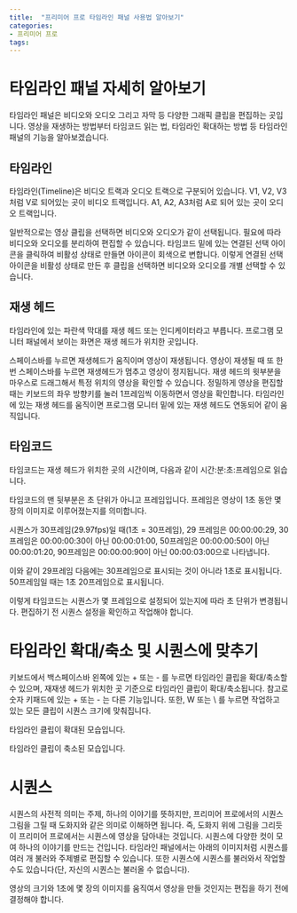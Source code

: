 ```yaml
---
title:  "프리미어 프로 타임라인 패널 사용법 알아보기"
categories: 
- 프리미어 프로
tags:
---
```

# 타임라인 패널 자세히 알아보기
타임라인 패널은 비디오와 오디오 그리고 자막 등 다양한 그래픽 클립을 편집하는 곳입니다. 영상을 재생하는 방법부터 타임코드 읽는 법, 타임라인 확대하는 방법 등 타임라인 패널의 기능을 알아보겠습니다.



## 타임라인
타임라인(Timeline)은 비디오 트랙과 오디오 트랙으로 구분되어 있습니다. V1, V2, V3처럼 V로 되어있는 곳이 비디오 트랙입니다. A1, A2, A3처럼 A로 되어 있는 곳이 오디오 트랙입니다.






일반적으로는 영상 클립을 선택하면 비디오와 오디오가 같이 선택됩니다. 필요에 따라 비디오와 오디오를 분리하여 편집할 수 있습니다. 타임코드 밑에 있는 연결된 선택 아이콘을 클릭하여 비활성 상태로 만들면 아이콘이 회색으로 변합니다. 이렇게 연결된 선택 아이콘을 비활성 상태로 만든 후 클립을 선택하면 비디오와 오디오를 개별 선택할 수 있습니다.



## 재생 헤드
타임라인에 있는 파란색 막대를 재생 헤드 또는 인디케이터라고 부릅니다. 프로그램 모니터 패널에서 보이는 화면은 재생 헤드가 위치한 곳입니다.






스페이스바를 누르면 재생헤드가 움직이며 영상이 재생됩니다. 영상이 재생될 때 또 한 번 스페이스바를 누르면 재생헤드가 멈추고 영상이 정지됩니다. 재생 헤드의 윗부분을 마우스로 드래그해서 특정 위치의 영상을 확인할 수 있습니다.  정밀하게 영상을 편집할 때는 키보드의 좌우 방향키를 눌러 1프레임씩 이동하면서 영상을 확인합니다. 타임라인에 있는 재생 헤드를 움직이면 프로그램 모니터 밑에 있는 재생 헤드도 연동되어 같이 움직입니다.



## 타임코드
타임코드는 재생 헤드가 위치한 곳의 시간이며, 다음과 같이 시간:분:초:프레임으로 읽습니다.




타임코드의 맨 뒷부분은 초 단위가 아니고 프레임입니다. 프레임은 영상이 1초 동안 몇 장의 이미지로 이루어졌는지를 의미합니다.



시퀀스가 30프레임(29.97fps)일 때(1초 = 30프레임), 29 프레임은 00:00:00:29, 30프레임은 00:00:00:30이 아닌 00:00:01:00, 50프레임은 00:00:00:50이 아닌 00:00:01:20, 90프레임은 00:00:00:90이 아닌 00:00:03:00으로 나타냅니다.

이와 같이 29프레임 다음에는 30프레임으로 표시되는 것이 아니라 1초로 표시됩니다. 50프레임일 때는 1초 20프레임으로 표시됩니다.



이렇게 타임코드는 시퀀스가 몇 프레임으로 설정되어 있는지에 따라 초 단위가 변경됩니다. 편집하기 전 시퀀스 설정을 확인하고 작업해야 합니다.



# 타임라인 확대/축소 및 시퀀스에 맞추기
키보드에서 백스페이스바 왼쪽에 있는 + 또는 - 를 누르면 타임라인 클립을 확대/축소할 수 있으며, 재재생 헤드가 위치한 곳 기준으로 타임라인 클립이 확대/축소됩니다. 참고로 숫자 키패드에 있는 + 또는 - 는 다른 기능입니다. 또한, W 또는 \ 를 누르면 작업하고 있는 모든 클립이 시퀀스 크기에 맞춰집니다.




타임라인 클립이 확대된 모습입니다.




타임라인 클립이 축소된 모습입니다.



# 시퀀스
시퀀스의 사전적 의미는 주제, 하나의 이야기를 뜻하지만, 프리미어 프로에서의 시퀀스 그림을 그릴 때 도화지와 같은 의미로 이해하면 됩니다. 즉, 도화지 위에 그림을 그리듯이 프리미어 프로에서는 시퀀스에 영상을 담아내는 것입니다. 시퀀스에 다양한 컷이 모여 하나의 이야기를 만드는 건입니다. 타임라인 패널에서는 아래의 이미지처럼 시퀀스를 여러 개 불러와 주제별로 편집할 수 있습니다. 또한 시퀀스에 시퀀스를 불러와서 작업할 수도 있습니다(단, 자신의 시퀀스는 불러올 수 없습니다).




영상의 크기와 1초에 몇 장의 이미지를 움직여서 영상을 만들 것인지는 편집을 하기 전에 결정해야 합니다.




	
	
	
	
	
